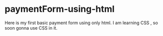# paymentForm-using-html
Here is my first basic payment form using only html. I am learning CSS , so soon gonna use CSS in it.
